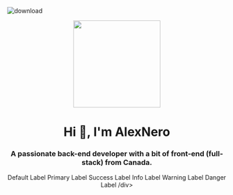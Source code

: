 ![download](https://github.com/Alexnerotd/Alexnerotd/assets/90206029/345577b7-ef88-476e-909c-e93bcc076602)<div id="header" align="center">
  <img src="https://github.com/Alexnerotd/Alexnerotd/assets/90206029/e1e3fac5-415e-4867-b697-8210a39cce43)" width= "200"/>
  <h1 align="center">Hi 👋, I'm AlexNero</h1>
  <h3 align="center"> A passionate back-end developer with a bit of front-end (full-stack) from Canada.</h3>
  <div

  <div id='badges' align='center'>
    <span class="label label-default">Default Label</span>
<span class="label label-primary">Primary Label</span>
<span class="label label-success">Success Label</span>
<span class="label label-info">Info Label</span>
<span class="label label-warning">Warning Label</span>
<span class="label label-danger">Danger Label</span>
/div>
